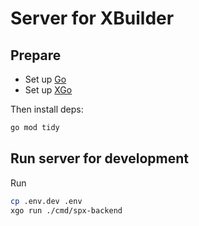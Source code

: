 # Server for XBuilder

## Prepare

* Set up [Go](https://go.dev/doc/install)
* Set up [XGo](https://github.com/goplus/xgo/blob/main/doc/docs.md)

Then install deps:

```sh
go mod tidy
```

## Run server for development

Run

```sh
cp .env.dev .env
xgo run ./cmd/spx-backend
```
